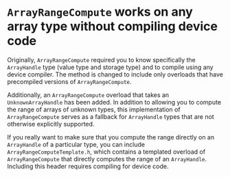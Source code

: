 # `ArrayRangeCompute` works on any array type without compiling device code

Originally, `ArrayRangeCompute` required you to know specifically the
`ArrayHandle` type (value type and storage type) and to compile using any
device compiler. The method is changed to include only overloads that have
precompiled versions of `ArrayRangeCompute`.

Additionally, an `ArrayRangeCompute` overload that takes an
`UnknownArrayHandle` has been added. In addition to allowing you to compute
the range of arrays of unknown types, this implementation of
`ArrayRangeCompute` serves as a fallback for `ArrayHandle` types that are
not otherwise explicitly supported.

If you really want to make sure that you compute the range directly on an
`ArrayHandle` of a particular type, you can include
`ArrayRangeComputeTemplate.h`, which contains a templated overload of
`ArrayRangeCompute` that directly computes the range of an `ArrayHandle`.
Including this header requires compiling for device code.
